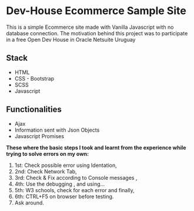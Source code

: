 # Dev-House Ecommerce Sample Site

This is a simple Ecommerce site made with Vanilla Javascript with no database connection. 
The motivation behind this project was to participate in a free Open Dev House in Oracle Netsuite Uruguay 

## Stack

- HTML 
- CSS - Bootstrap
- SCSS 
- Javascript


 ## Functionalities

- Ajax
- Information sent with  Json Objects
- Javascript Promises


**These where the basic steps I took and learnt from the experience while trying to solve errors on my own:** 

1. 1st: Check possible error using Identation,
2. 2nd: Check Network Tab,
3. 3rd: Check & Fix according to Console messages ,
4. 4th: Use the debugging , and using…
5. 5th: W3 schools, check for each error and finally,
6. 6th: CTRL+F5 on browser before testing.
7. Ask around.



